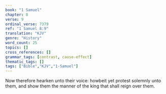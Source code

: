 ```yaml
---
book: "1 Samuel"
chapter: 8
verse: 9
ordinal_verse: 7379
ref: "1 Samuel 8:9"
translation: "KJV"
genre: "History"
word_count: 25
topics: []
cross_references: []
grammar_tags: [contrast, cause-effect]
thematic_tags: []
tags: ["Bible","KJV","1-Samuel"]
---
```

Now therefore hearken unto their voice: howbeit yet protest solemnly unto them, and show them the manner of the king that shall reign over them.
